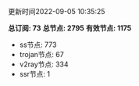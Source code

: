 更新时间2022-09-05 10:35:25

**总订阅: 73**
**总节点: 2795**
**有效节点: 1175**
- ss节点: 773
- trojan节点: 67
- v2ray节点: 334
- ssr节点: 1
